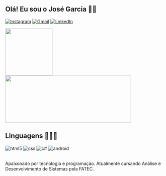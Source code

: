 ## Olá! Eu sou o José Garcia 🖐🏽

[![Instagram](https://img.shields.io/badge/Instagram-E4405F?style=for-the-badge&logo=instagram&logoColor=white)](https://www.instagram.com/ojosegarcia2003)
[![Gmail](https://img.shields.io/badge/Gmail-D14836?style=for-the-badge&logo=gmail&logoColor=white)](mailto:josecarlosgarciajunior2003@gmail.com)
[![LinkedIn](https://img.shields.io/badge/LinkedIn-0077B5?style=for-the-badge&logo=linkedin&logoColor=white)](https://www.linkedin.com/in/o-jose-garcia)

<div>
<img height="150px" src="https://github-readme-stats.vercel.app/api?username=ojosegarcia&show_icons=true&theme=merko"/>
<img height="150px" width="400px" src="https://github-readme-stats.vercel.app/api/top-langs/?username=ojosegarcia&layout=compact&theme=merko"/>
</div>


## Linguagens 🧑🏽‍💻

<div style="display: inline_block">
<img align="center" alt="html5" src="https://img.shields.io/badge/HTML5-E34F26?style=for-the-badge&logo=html5&logoColor=white" />
<img align="center" alt="css" src="https://img.shields.io/badge/CSS3-1572B6?style=for-the-badge&logo=css3&logoColor=white" />
<img align="center" alt="c#" src="https://img.shields.io/badge/C%23-239120?style=for-the-badge&logo=c-sharp&logoColor=white" />
<img align="center" alt="android" src="https://img.shields.io/badge/Android-3DDC84?style=for-the-badge&logo=android&logoColor=white" />
</div><br/>

Apaixonado por tecnologia e programação. Atualmente cursando Análise e Desenvolvimento de Sistemas pela FATEC.
